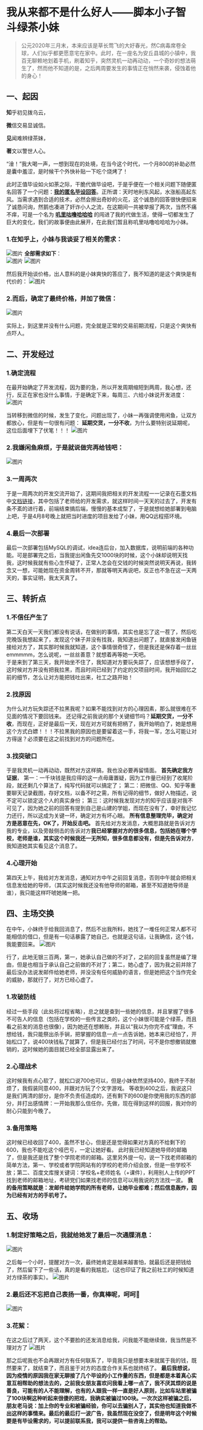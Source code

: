 # **我从来都不是什么好人**——脚本小子智斗绿茶小妹
>公元2020年三月末，本来应该是草长莺飞的大好春光，然C病毒席卷全球，人们似乎都更愿意宅在家中。此时，在一座名为安丘县城的小镇中，我百无聊赖地划着手机，刷着知乎，突然灵机一动再动动，一个奇妙的想法萌生了，然而他不知道的是，之后两周要发生的事情正在悄然来袭，侵蚀着他的身心！  
## 一、起因
**知**乎初见拨乌云，  

**微**信交易显诚信。  

**见**闻难辨绿茶妹，  

**著**文以警世人心。    

“淦！”我大喝一声，一想到现在的处境，在当今这个时代，一个月800的补助必然是囊中羞涩，是时候干个外快补贴一下吃个烧烤了！  

此时正值毕设如火如荼之际，干脆代做毕设吧，于是乎便在一个相关问题下随便匿名回答了一个问题：[**我的匿名毕设回答**](https://www.zhihu.com/question/360181853/answer/1087730005)。正所谓：天时地利东风起，水涨船高起东风。当需求遇到合适的技术，必然会擦出奇妙的火花，这个诚恳的回答很快便招来了诚恳问询，然鹅也凑进了奸诈小人之流，在这期间一共被举报了两次，当然不痛不痒，可是一个名为 [**叽里咕噜哈哈哈**](https://www.zhihu.com/people/ji-li-gu-lu-xiao-ying) 的闯进了我的代做生活，使得一切都发生了巨大的变化，我们的故事便由此展开，在此我们暂且称叽里咕噜哈哈哈为小妹。  

### 1.在知乎上，小妹与我谈妥了相关的需求：
![图片](https://uploader.shimo.im/f/7GjWklpZawsTCBJl!thumbnail)
**全部需求如下**：  
![图片](https://uploader.shimo.im/f/KRsoXY1immqUYkRg!thumbnail)
![图片](https://uploader.shimo.im/f/cV9BkeNqTh4PELRW!thumbnail)

然后我开始谈价格，出人意料的是小妹爽快的答应了，我不知道的是这个爽快是有代价的：
![图片](https://uploader.shimo.im/f/QaompM82TkePANxs!thumbnail)
### 2.而后，确定了最终价格，并加了微信：
![图片](https://uploader.shimo.im/f/7360azzh9KY5K3wJ!thumbnail)

实际上，到这里并没有什么问题，完全就是正常的交易前期流程，只是这个爽快有点吓人。
## 二、开发经过
### 1.确定流程
在最开始确定了开发流程，因为要的急，所以开发周期缩短到两周，我心想，还行，反正在家也没什么事情，于是确定下来，每周三、六给小妹说开发进度：
![图片](https://uploader.shimo.im/f/eDILnB5pkEgqqVGo!thumbnail)

当转移到微信的时候，发生了变化，问题出现了，小妹一再强调使用闲鱼，让双方都放心，但是有一句很有问题：  **延期交货，一分不收**，为什么要特别说延期呢，这位后面埋下了伏笔！！！
![图片](https://uploader.shimo.im/f/JOSEWtaFZBpMjGTa!thumbnail)
### 2.我嫌闲鱼麻烦，于是就说做完再给钱吧：
![图片](https://uploader.shimo.im/f/1P27zGfeIVN4K28G!thumbnail)
### 3.一周两次
于是一周两次的开发交流开始了，这期间我把相关的开发流程一一记录在石墨文档中[文档链接](https://shimo.im/docs/vhWDXJ6dwRJ8wdDx/)，其中包括了老师给的开发需求，就这样时间一天天的过去了，开发有条不紊的进行着，前端结束搞后端，慢慢的基本成型了，于是就想给她部署到电脑上吧，于是4月8号晚上就把当时进度的项目发给了小妹，用QQ远程搭环境。  
### 4.最后一次部署
最后一次部署包括MySQL的调试，idea连后台，加入数据库，说明前端的各种功能。可是部署完之后，当我提出闲鱼先交1000块的时候，这个小妹却说明天找我，这时候我就有些心生怀疑了，正常人怎会在交钱的时候突然说明天再说，我转念又一想，可能她现在资金周转不开，那就等明天再说吧，反正也不急在这一天两天的，事实证明，我太天真了。
## 三、转折点
### 1.不信任产生了
第二天白天一天我们都没有说话，在做别的事情，其实也是忘了这一茬了，然后吃完晚饭我想起来了，发现这个妹子并没有找我，我知道出问题了，就直接发闲鱼链接给对方了，其实那时候我就知道，这个事情很奇怪了，但是我还是保存着一丝丝emmmmm，怎么说呢，一丝丝善意？就想着再等她一天吧。  
于是来到了第三天，我开始坐不住了，我知道对方要玩失踪了，应该想想手段了，这时候对方并没有把我拉黑，而且时间已经到了约定的交项目时间，我开始回忆之前的细节，怎么让对方能把钱吐出来，社工之路开始！
### 2.找原因
为什么对方玩失踪还不拉黑我呢？如果不能找到对方的心理因素，那么就很难在不见面的情况下要回钱来。
还记得之前我说的那个关键细节吗？**延期交货，一分不收**，而现在，正好是最后一天，现在对方可就有把柄了，我开始明白了，她是想用这个方式白嫖！！！不拉黑我的原因也是要留着这一手，将我一军，怎么可能让对方得逞？必须要在这之前找到对方的问题所在。
### 3.找突破口
于是我灵机一动再动动，既然对方这样搞，我也没必要再留情面。
**首先确定我方证据**，
第一：一千块钱是我应得的这一点毋庸置疑，因为工作量已经到了收尾阶段，就还剩几个算法了，纯写代码就可以搞定了；
第二：把微信、QQ、知乎等重要聊天记录截图，存好文档，以备不时之需，所有记得的细节，做好人物描述，说不定可以锁定这个人的真实身份；
第三：这时候我发现对方的知乎应该是对我不可见了，因为她之前的回答有提到自己是山建的学姐，而现在没有了，幸好我记忆力还行，所以这成为关键一环，确定对方有坏心眼。
**所有信息整理完毕，确定对方是恶意在先，OK了，开始反击吧。**
首先给对方发消息，大概思路就是告诉对方我的专业，以及旁敲侧击的告诉对方**我已经掌握对方的很多信息，包括她在哪个学校，老师是谁，其实这个时候我还一无所知，很多信息都没有，但是先告诉对方**，我知道她其实看见这个消息了。
### 4.心理开始
第四天上午，我给对方发消息，通知对方中午之前回复消息，否则中午就会把相关信息发给她的导师，（其实这时候我还没有他导师的邮箱，甚至不知道她导师是谁），我只能这样吓唬她赌一把。
## 四、主场交换
在中午，小妹终于给我回消息了，然后不出我所料，她找了一堆任何正常人都不可能相信的借口，但是有一句话暴露了她自己，也就是这句话，让我确信，这个钱，我能要回来。
![图片](https://uploader.shimo.im/f/DgOS1SfPx4MubEbZ.png!thumbnail)

行了，此地无银三百两，第一，她承认自己做的不对了，之前的回复虽然是编了理由，但是也相当于承认自己之前做的不对了；第二，她心虚了，因为我之前并除了最后没办法说发邮件给她老师，并没没有任何威胁的语言，但是她把这个当作完全的威胁，那就行了，对方已经心虚了。
### 1.攻破防线
经过一些手段（此处将过程省略），总之就是查到一些她的信息，并且掌握了很多不可告人的信息（包括在学校的一些传言之类的，这个小妹很可能是个绿茶，而且看之前发的消息也很像），因为她还在想赖账，并且以“我以为你完不成”理由，不想给钱，我只能祭出杀手锏，把掌握的信息一点一点告诉她，她本来已经怕了，开始松口了，说400块钱私了就算了，但是我已经付出了时间，可不是你想撤销就撤销的，这时候她的面目就已经全部显露出来了。
### 2.心理战术
这时候我有点心软了，就松口说700也可以，但是小妹依然坚持400，我终于不耐烦了，我假装同意400，并跟对方玩了个文字游戏。
等收到400之后，我说这只是我们两清的部分，是你不负责任造成的，还有剩下的600是你使用我的东西的部分，并打出感情牌：一开始我那么信任你，先做，现在得到这样的回报，我对你的耐心只能到今晚了。
### 3.备用策略
这时候已经收回了400，虽然不甘心，但是还是觉得如果对方真的不给剩下的600，我也不能吃这个哑巴亏，一定让她好看。
此时我已经知道她导师的邮箱了，但是我还是找了整个学院老师的邮箱。这里另外提一句，说一下找老师邮箱的简单方法，第一、学校或者学院网站有的学校的老师介绍会放，但是一些学校不放；第二、百度文库搜关键词：学校名+老师姓名（+课件），利用别人上传的PPT找到老师的邮箱地址，考研党们如果找老师的信息可以用我说的方法找一波。
**我的备用策略就是：发邮件给她学院的所有老师，让她毕业都难；然后信息轰炸，因为已经有对方的手机号了。**
## 五、收场
### 1.制定好策略之后，我就给她发了最后一次通牒消息：
![图片](https://uploader.shimo.im/f/OYrjibGvzPGxRe5E.png!thumbnail)

之后每一个小时，提醒对方一次，最终她肯定是越来越害怕，就最后还是把钱给了，然后留下了一些话，真的是看的我尴尬，（这也印证了我之前社工的时候知道对方绿茶的事实）。
![图片](https://uploader.shimo.im/f/AUUZsGW8gYuB9F9G.png!thumbnail)
### 2.最后还不忘把自己表扬一番，你真棒呢，呵呵🙂
![图片](https://uploader.shimo.im/f/Qo5D8eeh0mqCu1Y1.png!thumbnail)
### 3.花絮：
在这之后过了两天，这个不要脸的还发消息给我，问我能不能继续做，我当然是不理对方了
![图片](https://uploader.shimo.im/f/5fMTdGNMsaIKOPND.png!thumbnail)

那之后呢我也不会再跟对方有任何联系了，毕竟我只是想要本来就属于我的钱，既然要来了，就结束了，而且鉴于对方的态度合作关系也就终结了。
**最后我想说，因为疫情的原因我在家无聊接了几个毕设的小工作量的东西，但是都是本着真心实意互相帮助的想法去的，之前我女朋友喜欢问我看上哪一点了，我不厌其烦的说是善良，可能有的人不能理解，也有的人跟我一样一直是好人原则，比如车站里被骗了100块啊这种听起来很傻的把戏，我确实被骗过100块。一次次这样被骗之后，朋友老马说：加上你的专业和被骗经验，你可以去骗别人了，其实他也知道我做不出这样的事情来。最后的最后打一波广告，我虽然现在没空了，但是明年这个时候要是有毕设需求的，可以提前联系我，我可以提供一些咨询上的帮助。**
